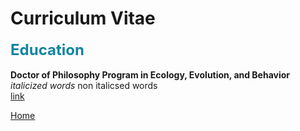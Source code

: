 <body>
		
<div class="container">
<div class="blurb">
<h1>Curriculum Vitae</h1>
<p><b><font size= "5", color = #1284a1>Education</font></b> <br>
<br>
<b>Doctor of Philosophy Program in Ecology, Evolution, and Behavior</b> <br>
	<em> italicized words </em> non italicsed words <br>	
	<a href="url link goes here"> link </a></p>
	
<a href="../">Home</a>
